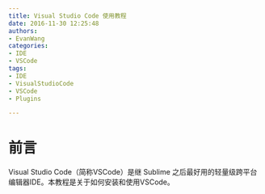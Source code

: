 ```yaml
---
title: Visual Studio Code 使用教程
date: 2016-11-30 12:25:48
authors:
- EvanWang
categories:
- IDE
- VSCode
tags:
- IDE
- VisualStudioCode
- VSCode
- Plugins

---
```


# 前言

Visual Studio Code（简称VSCode）是继 Sublime 之后最好用的轻量级跨平台编辑器IDE。本教程是关于如何安装和使用VSCode。

<!-- more -->

